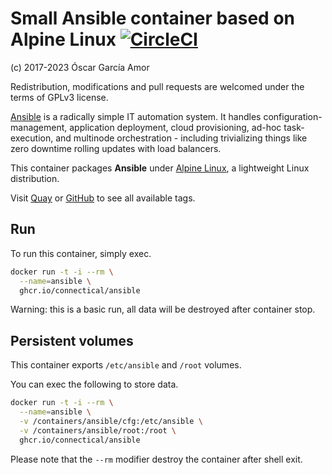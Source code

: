 # Small Ansible container based on Alpine Linux [![CircleCI](https://circleci.com/gh/ogarcia/docker-ansible.svg?style=svg)](https://circleci.com/gh/ogarcia/docker-ansible)

(c) 2017-2023 Óscar García Amor

Redistribution, modifications and pull requests are welcomed under the terms
of GPLv3 license.

[Ansible][1] is a radically simple IT automation system. It handles
configuration-management, application deployment, cloud provisioning, ad-hoc
task-execution, and multinode orchestration - including trivializing things
like zero downtime rolling updates with load balancers.

This container packages **Ansible** under [Alpine Linux][2], a lightweight
Linux distribution.

Visit [Quay][3] or [GitHub][4] to see all available tags.

[1]: https://ansible.com/
[2]: https://alpinelinux.org/
[3]: https://quay.io/repository/connectical/ansible/
[4]: https://github.com/orgs/connectical/packages/container/package/ansible

## Run

To run this container, simply exec.

```sh
docker run -t -i --rm \
  --name=ansible \
  ghcr.io/connectical/ansible
```

Warning: this is a basic run, all data will be destroyed after container
stop.

## Persistent volumes

This container exports `/etc/ansible` and `/root` volumes.

You can exec the following to store data.

```sh
docker run -t -i --rm \
  --name=ansible \
  -v /containers/ansible/cfg:/etc/ansible \
  -v /containers/ansible/root:/root \
  ghcr.io/connectical/ansible
```

Please note that the `--rm` modifier destroy the container after shell exit.
